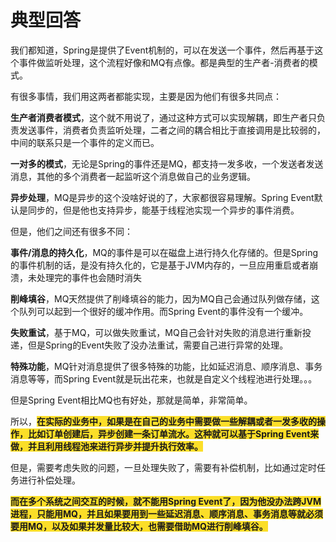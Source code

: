 # 典型回答


我们都知道，Spring是提供了Event机制的，可以在发送一个事件，然后再基于这个事件做监听处理，这个流程好像和MQ有点像。都是典型的生产者-消费者的模式。



有很多事情，我们用这两者都能实现，主要是因为他们有很多共同点：



**生产者消费者模式**，这个就不用说了，通过这种方式可以实现解耦，即生产者只负责发送事件，消费者负责监听处理，二者之间的耦合相比于直接调用是比较弱的，中间的联系只是一个事件的定义而已。



**一对多的模式**，无论是Spring的事件还是MQ，都支持一发多收，一个发送者发送消息，其他的多个消费者一起监听这个消息做自己的业务逻辑。



**异步处理**，MQ是异步的这个没啥好说的了，大家都很容易理解。Spring Event默认是同步的，但是他也支持异步，能基于线程池实现一个异步的事件消费。



但是，他们之间还有很多不同：



**事件/消息的持久化**，MQ的事件是可以在磁盘上进行持久化存储的。但是Spring的事件机制的话，是没有持久化的，它是基于JVM内存的，一旦应用重启或者崩溃，未处理完的事件也会随时消失



**削峰填谷**，MQ天然提供了削峰填谷的能力，因为MQ自己会通过队列做存储，这个队列可以起到一个很好的缓冲作用。而Spring Event的事件没有一个缓冲。



**失败重试**，基于MQ，可以做失败重试，MQ自己会针对失败的消息进行重新投递，但是Spring的Event失败了没办法重试，需要自己进行异常的处理。



**特殊功能**，MQ针对消息提供了很多特殊的功能，比如延迟消息、顺序消息、事务消息等等，而Spring Event就是玩出花来，也就是自定义个线程池进行处理。。。



但是Spring Event相比MQ也有好处，那就是简单，非常简单。



所以，**<font style="background-color:#FBDE28;">在实际的业务中，如果是在自己的业务中需要做一些解耦或者一发多收的操作，比如订单创建后，异步创建一条订单流水。这种就可以基于Spring Event来做，并且利用线程池来进行异步并提升执行效率。</font>**



但是，需要考虑失败的问题，一旦处理失败了，需要有补偿机制，比如通过定时任务进行补偿处理。



**<font style="background-color:#FBDE28;">而在多个系统之间交互的时候，就不能用Spring Event了，因为他没办法跨JVM进程，只能用MQ，并且如果要用到一些延迟消息、顺序消息、事务消息等就必须要用MQ，以及如果并发量比较大，也需要借助MQ进行削峰填谷。</font>**

